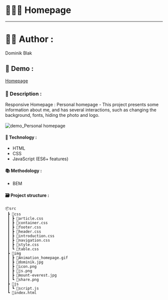 # 🧑🏻‍💻 Homepage
******
# 👨‍💻 Author :
Dominik Blak 

## 🚀 Demo :
[Homepage](https://dominikblak.github.io/Homepage)

### 📖 Description :
Responsive Homepage :
Personal homepage - This project presents some information about me, and has several interactions, such as changing the background, fonts, hiding the photo and logo.</br></br>
<img src="https://github.com/dominikblak/Homepage/blob/master/img/Animation_homepage.gif" alt="demo_Personal homepage" >

#### 🧰 Technology :
- HTML
- CSS
- JavaScript (ES6+ features)

#### 📚 Methodology :
- BEM

#### 🗃 Project structure :
```
📦src
 ┣ 📂css
 ┃ ┣ 📜article.css
 ┃ ┣ 📜container.css
 ┃ ┣ 📜footer.css
 ┃ ┣ 📜header.css
 ┃ ┣ 📜introduction.css
 ┃ ┣ 📜navigation.css
 ┃ ┣ 📜style.css
 ┃ ┗ 📜table.css
 ┣ 📂img
 ┃ ┣ 📜Animation_homepage.gif
 ┃ ┣ 📜dominik.jpg
 ┃ ┣ 📜icon.png
 ┃ ┣ 📜js.png
 ┃ ┣ 📜mount-everest.jpg
 ┃ ┗ 📜share.png
 ┣ 📂js
 ┃ ┗ 📜script.js
 ┗ 📜index.html
 ```

